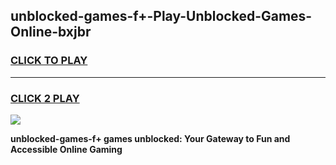 
## unblocked-games-f+-Play-Unblocked-Games-Online-bxjbr
<h3>
<a href="https://premium76.site?title=unblocked-games-f+&ref=25A">CLICK TO PLAY</a></h3>
<hr>

<h3>
<a href="https://premium76.site?title=unblocked-games-f+&ref=25A">CLICK 2 PLAY</a>
  
</h3>

<a href="https://premium76.site?title=unblocked-games-f+&ref=25A"><img src="https://clearcache.store/games.png"></a>


**unblocked-games-f+ games unblocked: Your Gateway to Fun and Accessible Online Gaming**

